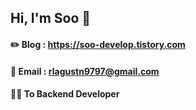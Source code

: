 ## Hi, I'm Soo 👋

 #### ✏️ Blog : https://soo-develop.tistory.com
 #### 📧 Email : rlagustn9797@gmail.com
 #### 🏃‍♂️ To Backend Developer

<!--
**Soo186/Soo186** is a ✨ _special_ ✨ repository because its `README.md` (this file) appears on your GitHub profile.

Here are some ideas to get you started:

- 🔭 I’m currently working on ...
- 🌱 I’m currently learning ...
- 👯 I’m looking to collaborate on ...
- 🤔 I’m looking for help with ...
- 💬 Ask me about ...
- 📫 How to reach me: ...
- 😄 Pronouns: ...
- ⚡ Fun fact: ...
-->
